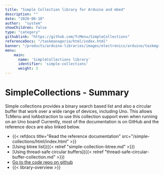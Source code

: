 ```yaml
---
title: "Simple Collection library for Arduino and mbed"
description: ""
date: "2020-08-10"
author:  "system"
showChildren: false
type: "category"
githublink: "https://github.com/TcMenu/SimpleCollections"
referenceDocs: "/taskmanagerio/html/index.html"
banner: "/products/arduino-libraries/images/electronics/arduino/taskmgr/taskmanager-conceptual-diagram.png"
menu:
    main:
      name: 'SimpleCollections library'
      identifier: 'simple-collections'
      weight: 3
---
```


# SimpleCollections - Summary

Simple collections provides a binary search based list and also a circular buffer that work over a wide range of devices, including Uno. This allows TcMenu and IoAbstraction to use this collection support even when running on an Uno board! Currently, most of the documentation is on GitHub and the reference docs are also  linked below. 

 * {{< refdocs title="Read the reference documentation" src="/simple-collections/html/index.html" >}}
 * [Using btree list]({{< relref "simple-collection-btree.md" >}})
 * [Using thread-safe circular buffers]({{< relref "thread-safe-circular-buffer-collection.md" >}})
 * [Go to the code repo on github](https://github.com/TcMenu/SimpleCollections)
 * {{< library-overview >}}

